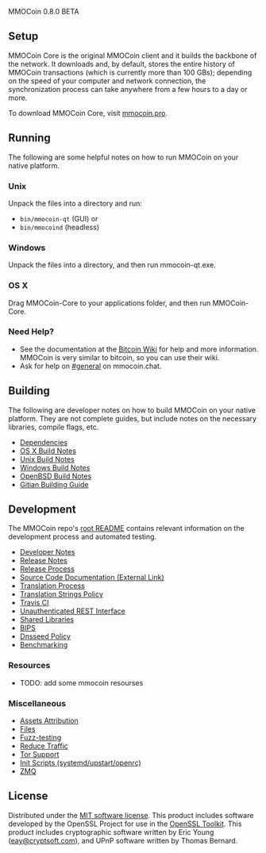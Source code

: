 MMOCoin 0.8.0 BETA

Setup
---------------------
MMOCoin Core is the original MMOCoin client and it builds the backbone of the network. It downloads and, by default, stores the entire history of MMOCoin transactions (which is currently more than 100 GBs); depending on the speed of your computer and network connection, the synchronization process can take anywhere from a few hours to a day or more.

To download MMOCoin Core, visit [mmocoin.pro](https://mmocoin.pro/download).

Running
---------------------
The following are some helpful notes on how to run MMOCoin on your native platform.

### Unix

Unpack the files into a directory and run:

- `bin/mmocoin-qt` (GUI) or
- `bin/mmocoind` (headless)

### Windows

Unpack the files into a directory, and then run mmocoin-qt.exe.

### OS X

Drag MMOCoin-Core to your applications folder, and then run MMOCoin-Core.

### Need Help?

* See the documentation at the [Bitcoin Wiki](https://en.bitcoin.it/wiki/Main_Page)
for help and more information. MMOCoin is very similar to bitcoin, so you can use their wiki.
* Ask for help on [#general](https://mmocoin.chat/) on mmocoin.chat.

Building
---------------------
The following are developer notes on how to build MMOCoin on your native platform. They are not complete guides, but include notes on the necessary libraries, compile flags, etc.

- [Dependencies](dependencies.md)
- [OS X Build Notes](build-osx.md)
- [Unix Build Notes](build-unix.md)
- [Windows Build Notes](build-windows.md)
- [OpenBSD Build Notes](build-openbsd.md)
- [Gitian Building Guide](gitian-building.md)

Development
---------------------
The MMOCoin repo's [root README](/README.md) contains relevant information on the development process and automated testing.

- [Developer Notes](developer-notes.md)
- [Release Notes](release-notes.md)
- [Release Process](release-process.md)
- [Source Code Documentation (External Link)](none-yet)
- [Translation Process](translation_process.md)
- [Translation Strings Policy](translation_strings_policy.md)
- [Travis CI](travis-ci.md)
- [Unauthenticated REST Interface](REST-interface.md)
- [Shared Libraries](shared-libraries.md)
- [BIPS](bips.md)
- [Dnsseed Policy](dnsseed-policy.md)
- [Benchmarking](benchmarking.md)

### Resources
* TODO: add some mmocoin resourses

### Miscellaneous
- [Assets Attribution](assets-attribution.md)
- [Files](files.md)
- [Fuzz-testing](fuzzing.md)
- [Reduce Traffic](reduce-traffic.md)
- [Tor Support](tor.md)
- [Init Scripts (systemd/upstart/openrc)](init.md)
- [ZMQ](zmq.md)

License
---------------------
Distributed under the [MIT software license](/COPYING).
This product includes software developed by the OpenSSL Project for use in the [OpenSSL Toolkit](https://www.openssl.org/). This product includes
cryptographic software written by Eric Young ([eay@cryptsoft.com](mailto:eay@cryptsoft.com)), and UPnP software written by Thomas Bernard.
